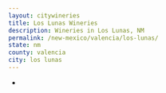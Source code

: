 ```yaml
---
layout: citywineries
title: Los Lunas Wineries
description: Wineries in Los Lunas, NM
permalink: /new-mexico/valencia/los-lunas/
state: nm
county: valencia
city: los lunas
---
```

-
